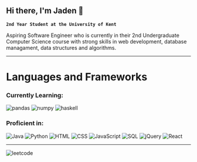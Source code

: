 ## Hi there, I'm Jaden 👋

**`2nd Year Student at the University of Kent`**

Aspiring Software Engineer who is currently in their 2nd Undergraduate Computer Science course with strong skills in web development, database managament, data structures and algorithms.

---

<h1>Languages and Frameworks</h1>

<h3>Currently Learning:</h3>
<p>
  <img alt="pandas" src="https://img.shields.io/badge/pandas-150458?logo=pandas&logoColor=white&style=for-the-badge"/>
  <img alt="numpy" src="https://img.shields.io/badge/numpy-013243?logo=numpy&logoColor=white&style=for-the-badge"/>
  <img alt="haskell" src="https://img.shields.io/badge/haskell-5D4F85?logo=haskell&logoColor=white&style=for-the-badge"/>
</p>

<h3>Proficient in:</h3>
<p>
  <img alt="Java" src="https://img.shields.io/badge/Java-000000?logo=OpenJDK&logoColor=white&style=for-the-badge"/>
  <img alt="Python" src="https://img.shields.io/badge/Python-3776AB?logo=Python&logoColor=white&style=for-the-badge"/>
  <img alt="HTML" src="https://img.shields.io/badge/HTML-E34F26?logo=HTML5&logoColor=white&style=for-the-badge"/>
  <img alt="CSS" src="https://img.shields.io/badge/CSS-663399?logo=CSS&logoColor=white&style=for-the-badge"/>
  <img alt="JavaScript" src="https://img.shields.io/badge/JavaScript-F7DF1E?logo=JavaScript&logoColor=white&style=for-the-badge"/>
  <img alt="SQL" src="https://img.shields.io/badge/MySQL-4479A1?logo=MySQL&logoColor=white&style=for-the-badge"/>
  <img alt="jQuery" src="https://img.shields.io/badge/jQuery-0769AD?logo=jQuery&logoColor=white&style=for-the-badge"/>
  <img alt="React" src="https://img.shields.io/badge/React-61DAFB?logo=react&logoColor=white&style=for-the-badge"/>
</p>

---

![leetcode](https://leetcard.jacoblin.cool/jaden_toon?theme=dark&font=Reenie%20Beanie&ext=activity)
